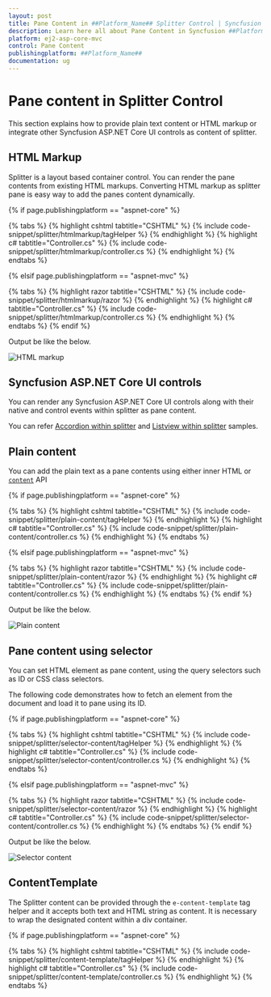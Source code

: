 ```yaml
---
layout: post
title: Pane Content in ##Platform_Name## Splitter Control | Syncfusion
description: Learn here all about Pane Content in Syncfusion ##Platform_Name## Splitter component of Syncfusion Essential JS 2 and more.
platform: ej2-asp-core-mvc
control: Pane Content
publishingplatform: ##Platform_Name##
documentation: ug
---
```



# Pane content in Splitter Control

This section explains how to provide plain text content or HTML markup or integrate other Syncfusion ASP.NET Core UI controls as content of splitter.

## HTML Markup

Splitter is a layout based container control. You can render the pane contents from existing HTML markups. Converting HTML markup as splitter pane is easy way to add the panes content dynamically.

{% if page.publishingplatform == "aspnet-core" %}

{% tabs %}
{% highlight cshtml tabtitle="CSHTML" %}
{% include code-snippet/splitter/htmlmarkup/tagHelper %}
{% endhighlight %}
{% highlight c# tabtitle="Controller.cs" %}
{% include code-snippet/splitter/htmlmarkup/controller.cs %}
{% endhighlight %}
{% endtabs %}

{% elsif page.publishingplatform == "aspnet-mvc" %}

{% tabs %}
{% highlight razor tabtitle="CSHTML" %}
{% include code-snippet/splitter/htmlmarkup/razor %}
{% endhighlight %}
{% highlight c# tabtitle="Controller.cs" %}
{% include code-snippet/splitter/htmlmarkup/controller.cs %}
{% endhighlight %}
{% endtabs %}
{% endif %}



Output be like the below.

![HTML markup](./images/htmlmarkup.png)

## Syncfusion ASP.NET Core UI controls

You can render any Syncfusion ASP.NET Core UI controls along with their native and control events within splitter as pane content.

You can refer [Accordion within splitter](https://ej2.syncfusion.com/aspnetcore/Splitter/AccordionMenu#/material/material) and [Listview within splitter](https://ej2.syncfusion.com/aspnetcore/Splitter/DetailsView#/material) samples.

## Plain content

You can add the plain text as a pane contents using either inner HTML or [`content`](https://help.syncfusion.com/cr/aspnetcore-js2/Syncfusion.EJ2.Layouts.Splitter.html#Syncfusion_EJ2_Layouts_Splitter_PaneSettings) API

{% if page.publishingplatform == "aspnet-core" %}

{% tabs %}
{% highlight cshtml tabtitle="CSHTML" %}
{% include code-snippet/splitter/plain-content/tagHelper %}
{% endhighlight %}
{% highlight c# tabtitle="Controller.cs" %}
{% include code-snippet/splitter/plain-content/controller.cs %}
{% endhighlight %}
{% endtabs %}

{% elsif page.publishingplatform == "aspnet-mvc" %}

{% tabs %}
{% highlight razor tabtitle="CSHTML" %}
{% include code-snippet/splitter/plain-content/razor %}
{% endhighlight %}
{% highlight c# tabtitle="Controller.cs" %}
{% include code-snippet/splitter/plain-content/controller.cs %}
{% endhighlight %}
{% endtabs %}
{% endif %}



Output be like the below.

![Plain content](./images/plain-content.png)

## Pane content using selector

You can set HTML element as pane content, using the query selectors such as ID or CSS class selectors.

The following code demonstrates how to fetch an element from the document and load it to pane using its ID.

{% if page.publishingplatform == "aspnet-core" %}

{% tabs %}
{% highlight cshtml tabtitle="CSHTML" %}
{% include code-snippet/splitter/selector-content/tagHelper %}
{% endhighlight %}
{% highlight c# tabtitle="Controller.cs" %}
{% include code-snippet/splitter/selector-content/controller.cs %}
{% endhighlight %}
{% endtabs %}

{% elsif page.publishingplatform == "aspnet-mvc" %}

{% tabs %}
{% highlight razor tabtitle="CSHTML" %}
{% include code-snippet/splitter/selector-content/razor %}
{% endhighlight %}
{% highlight c# tabtitle="Controller.cs" %}
{% include code-snippet/splitter/selector-content/controller.cs %}
{% endhighlight %}
{% endtabs %}
{% endif %}



Output be like the below.

![Selector content](images/selector-content.png)

## ContentTemplate

The Splitter content can be provided through the `e-content-template` tag helper and it accepts both text and HTML string as content. It is necessary to wrap the designated content within a div container.

{% if page.publishingplatform == "aspnet-core" %}

{% tabs %}
{% highlight cshtml tabtitle="CSHTML" %}
{% include code-snippet/splitter/content-template/tagHelper %}
{% endhighlight %}
{% highlight c# tabtitle="Controller.cs" %}
{% include code-snippet/splitter/content-template/controller.cs %}
{% endhighlight %}
{% endtabs %}